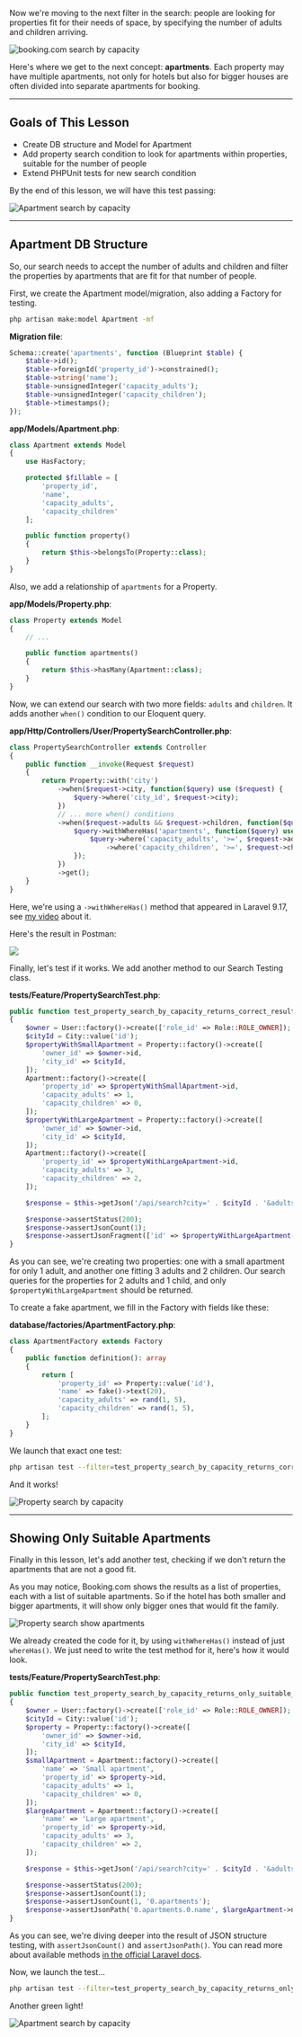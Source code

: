 Now we're moving to the next filter in the search: people are looking for properties fit for their needs of space, by specifying the number of adults and children arriving.

![booking.com search by capacity](images/booking-com-search-capacity.png)

Here's where we get to the next concept: **apartments**. Each property may have multiple apartments, not only for hotels but also for bigger houses are often divided into separate apartments for booking.

---

## Goals of This Lesson

- Create DB structure and Model for Apartment
- Add property search condition to look for apartments within properties, suitable for the number of people
- Extend PHPUnit tests for new search condition

By the end of this lesson, we will have this test passing:

![Apartment search by capacity](images/property-search-apartment-capacity-test.png)

---

## Apartment DB Structure

So, our search needs to accept the number of adults and children and filter the properties by apartments that are fit for that number of people.

First, we create the Apartment model/migration, also adding a Factory for testing.

```sh
php artisan make:model Apartment -mf
```

**Migration file**:
```php
Schema::create('apartments', function (Blueprint $table) {
    $table->id();
    $table->foreignId('property_id')->constrained();
    $table->string('name');
    $table->unsignedInteger('capacity_adults');
    $table->unsignedInteger('capacity_children');
    $table->timestamps();
});
```

**app/Models/Apartment.php**:
```php
class Apartment extends Model
{
    use HasFactory;

    protected $fillable = [
        'property_id',
        'name',
        'capacity_adults',
        'capacity_children'
    ];

    public function property()
    {
        return $this->belongsTo(Property::class);
    }
}
```

Also, we add a relationship of `apartments` for a Property.

**app/Models/Property.php**:
```php
class Property extends Model
{
    // ...

    public function apartments()
    {
        return $this->hasMany(Apartment::class);
    }
}
```

Now, we can extend our search with two more fields: `adults` and `children`. It adds another `when()` condition to our Eloquent query.

**app/Http/Controllers/User/PropertySearchController.php**:
```php
class PropertySearchController extends Controller
{
    public function __invoke(Request $request)
    {
        return Property::with('city')
            ->when($request->city, function($query) use ($request) {
                $query->where('city_id', $request->city);
            })
            // ... more when() conditions
            ->when($request->adults && $request->children, function($query) use ($request) {
                $query->withWhereHas('apartments', function($query) use ($request) {
                    $query->where('capacity_adults', '>=', $request->adults)
                        ->where('capacity_children', '>=', $request->children);
                });
            })
            ->get();
    }
}
```

Here, we're using a `->withWhereHas()` method that appeared in Laravel 9.17, see [my video](https://www.youtube.com/watch?v=ZEDUihpRQMM) about it.

Here's the result in Postman:

![](images/property-search-city-apartments.png)

Finally, let's test if it works. We add another method to our Search Testing class.

**tests/Feature/PropertySearchTest.php**:
```php
public function test_property_search_by_capacity_returns_correct_results(): void
{
    $owner = User::factory()->create(['role_id' => Role::ROLE_OWNER]);
    $cityId = City::value('id');
    $propertyWithSmallApartment = Property::factory()->create([
        'owner_id' => $owner->id,
        'city_id' => $cityId,
    ]);
    Apartment::factory()->create([
        'property_id' => $propertyWithSmallApartment->id,
        'capacity_adults' => 1,
        'capacity_children' => 0,
    ]);
    $propertyWithLargeApartment = Property::factory()->create([
        'owner_id' => $owner->id,
        'city_id' => $cityId,
    ]);
    Apartment::factory()->create([
        'property_id' => $propertyWithLargeApartment->id,
        'capacity_adults' => 3,
        'capacity_children' => 2,
    ]);

    $response = $this->getJson('/api/search?city=' . $cityId . '&adults=2&children=1');

    $response->assertStatus(200);
    $response->assertJsonCount(1);
    $response->assertJsonFragment(['id' => $propertyWithLargeApartment->id]);
}
```

As you can see, we're creating two properties: one with a small apartment for only 1 adult, and another one fitting 3 adults and 2 children. Our search queries for the properties for 2 adults and 1 child, and only `$propertyWithLargeApartment` should be returned.

To create a fake apartment, we fill in the Factory with fields like these:

**database/factories/ApartmentFactory.php**:
```php
class ApartmentFactory extends Factory
{
    public function definition(): array
    {
        return [
            'property_id' => Property::value('id'),
            'name' => fake()->text(20),
            'capacity_adults' => rand(1, 5),
            'capacity_children' => rand(1, 5),
        ];
    }
}
```

We launch that exact one test: 

```sh
php artisan test --filter=test_property_search_by_capacity_returns_correct_results
```

And it works!

![Property search by capacity](images/property-search-capacity-test.png)

---

## Showing Only Suitable Apartments

Finally in this lesson, let's add another test, checking if we don't return the apartments that are not a good fit.

As you may notice, Booking.com shows the results as a list of properties, each with a list of suitable apartments. So if the hotel has both smaller and bigger apartments, it will show only bigger ones that would fit the family.

![Property search show apartments](images/property-search-show-rooms.png)

We already created the code for it, by using `withWhereHas()` instead of just `whereHas()`. We just need to write the test method for it, here's how it would look.

**tests/Feature/PropertySearchTest.php**:
```php
public function test_property_search_by_capacity_returns_only_suitable_apartments(): void
{
    $owner = User::factory()->create(['role_id' => Role::ROLE_OWNER]);
    $cityId = City::value('id');
    $property = Property::factory()->create([
        'owner_id' => $owner->id,
        'city_id' => $cityId,
    ]);
    $smallApartment = Apartment::factory()->create([
        'name' => 'Small apartment',
        'property_id' => $property->id,
        'capacity_adults' => 1,
        'capacity_children' => 0,
    ]);
    $largeApartment = Apartment::factory()->create([
        'name' => 'Large apartment',
        'property_id' => $property->id,
        'capacity_adults' => 3,
        'capacity_children' => 2,
    ]);

    $response = $this->getJson('/api/search?city=' . $cityId . '&adults=2&children=1');

    $response->assertStatus(200);
    $response->assertJsonCount(1);
    $response->assertJsonCount(1, '0.apartments');
    $response->assertJsonPath('0.apartments.0.name', $largeApartment->name);
}
```

As you can see, we're diving deeper into the result of JSON structure testing, with `assertJsonCount()` and `assertJsonPath()`. You can read more about available methods [in the official Laravel docs](https://laravel.com/docs/10.x/http-tests).

Now, we launch the test...

```sh
php artisan test --filter=test_property_search_by_capacity_returns_only_suitable_apartments
```

Another green light!

![Apartment search by capacity](images/property-search-apartment-capacity-test.png)
